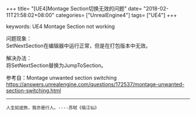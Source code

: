 +++
title= "[UE4]Montage Section切换无效的问题"
date= "2018-02-11T21:58:02+08:00"
categories= ["UnrealEngine4"]
tags= ["UE4"]
+++

keywords: UE4 Montage Section not working

问题现象：  
SetNextSection在编辑器中运行正常，但是在打包版本中无效。

解决办法：  
将SetNextSection替换为JumpToSection。

参考自：Montage unwanted section switching  
https://answers.unrealengine.com/questions/172537/montage-unwanted-section-switching.html

***
`人生如逆旅，我亦是行人。----苏轼《临江仙》`